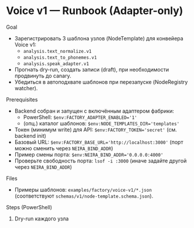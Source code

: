 <!-- neira:meta
id: NEI-20250831-voice-v1-runbook
intent: docs
summary: Пошаговый запуск Voice v1 через Factory Adapter: dry-run → create → approve, автоподхват шаблонов, проверки.
-->

# Voice v1 — Runbook (Adapter-only)

Goal

- Зарегистрировать 3 шаблона узлов (NodeTemplate) для конвейера Voice v1:
  - `analysis.text_normalize.v1`
  - `analysis.text_to_phonemes.v1`
  - `analysis.speak_adapter.v1`
- Прогнать dry-run, создать записи (draft), при необходимости продвинуть до canary.
- Убедиться в автоподхвате шаблонов при перезапуске (NodeRegistry watcher).

Prerequisites

- Backend собран и запущен с включённым адаптером фабрики:
  - PowerShell: `$env:FACTORY_ADAPTER_ENABLED='1'`
  - (опц.) каталог шаблонов: `$env:NODE_TEMPLATES_DIR='templates'`
- Токен (минимум write) для API: `$env:FACTORY_TOKEN='secret'` (см. backend init)
- Базовый URL: `$env:FACTORY_BASE_URL='http://localhost:3000'` (порт можно сменить через `NEIRA_BIND_ADDR`)
- Пример смены порта: `$env:NEIRA_BIND_ADDR='0.0.0.0:4000'`
- Проверьте свободность порта: `lsof -i :3000` (иначе задайте другой через `NEIRA_BIND_ADDR`)

Files

- Примеры шаблонов: `examples/factory/voice-v1/*.json` (соответствуют `schemas/v1/node-template.schema.json`).

Steps (PowerShell)

1. Dry-run каждого узла


